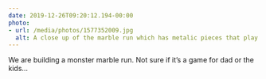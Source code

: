 ```yaml
---
date: 2019-12-26T09:20:12.194-00:00
photo:
- url: /media/photos/1577352009.jpg
  alt: A close up of the marble run which has metalic pieces that play music and a lot of spirales
---
```

We are building a monster marble run. Not sure if it’s a game for dad or the kids...
